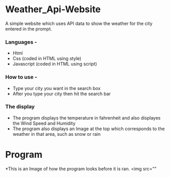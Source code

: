 # Weather_Api-Website
A simple website which uses API data to show the weather for the city entered in the prompt.


### Languages - 
* Html
* Css (coded in HTML using style)
* Javascript (coded in HTML using script)

### How to use - 

* Type your city you want in the search box
* After you type your city then hit the search bar

### The display
* The program displays the temperature in fahrenheit and also displayes the Wind Speed and Humidity
* The program also displays an Image at the top which corresponds to the weather in that area, such as snow or rain


# Program
*This is an Image of how the program looks before it is ran.
<img src=""
